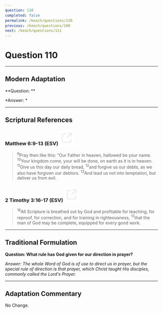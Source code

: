 ```yaml
---
question: 110
completed: false
permalink: /keach/questions/110
previous: /keach/questions/109
next: /keach/questions/111
---
```

# Question 110

---
## Modern Adaptation
**Question: **

*Answer: *

---
## Scriptural References
### Matthew 6:9-13 (ESV) <a href="https://biblegateway.com/passage/?search=Matthew+6%3A9-13&version=ESV"><img src="/assets/svg/link.svg"/></a>
> <sup>9</sup>Pray then like this: “Our Father in heaven, hallowed be your name.
> <sup>10</sup>Your kingdom come, your will be done, on earth as it is in heaven.
> <sup>11</sup>Give us this day our daily bread,
> <sup>12</sup>and forgive us our debts, as we also have forgiven our debtors.
> <sup>13</sup>And lead us not into temptation, but deliver us from evil.

### 2 Timothy 3:16-17 (ESV) <a href="https://biblegateway.com/passage/?search=2+Timothy+3%3A16-17&version=ESV"><img src="/assets/svg/link.svg"/></a>
> <sup>16</sup>All Scripture is breathed out by God and profitable for teaching, for reproof, for correction, and for training in righteousness,
> <sup>17</sup>that the man of God may be complete, equipped for every good work.


---
## Traditional Formulation
**Question: What rule has God given for our direction in prayer?**

*Answer: The whole Word of God is of use to direct us in prayer, but the special rule of direction is that prayer, which Christ taught His disciples, commonly called the Lord's Prayer.*

---
## Adaptation Commentary
No Change.